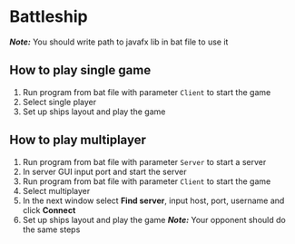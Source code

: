 # Battleship

***Note:*** You should write path to javafx lib in bat file to use it

## How to play single game
1. Run program from bat file with parameter `Client` to start the game
2. Select single player
3. Set up ships layout and play the game

## How to play multiplayer
1. Run program from bat file with parameter `Server` to start a server
2. In server GUI input port and start the server
3. Run program from bat file with parameter `Client` to start the game
4. Select multiplayer 
5. In the next window select **Find server**, input host, port, username and click **Connect**
6. Set up ships layout and play the game
***Note:*** Your opponent should do the same steps

